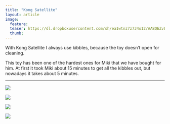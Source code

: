 ```yaml
---
title: "Kong Satellite"
layout: article
image:
  feature:
  teaser: https://dl.dropboxusercontent.com/sh/ea1wtnz7z734o12/AABQEZvLi4ylmeWBKQuz-obHa/aktivointilelut/kongit/DSC34371-245px.jpg
  thumb:
---
```


With Kong Satellite I always use kibbles, because the toy doesn’t open for cleaning.

This toy has been one of the hardest ones for Miki that we have bought for him. At first it took Miki about 15 minutes to get all the kibbles out, but nowadays it takes about 5 minutes.

---

[![](https://dl.dropboxusercontent.com/sh/ea1wtnz7z734o12/AADmh2z8tCFuJhoYZbIGT6zfa/aktivointilelut/kongit/DSC34371-800px.jpg)](https://dl.dropboxusercontent.com/sh/ea1wtnz7z734o12/AAAYRq3c5g9NccjCkdq5G50Ka/aktivointilelut/kongit/DSC34371.jpg)

[![](https://dl.dropboxusercontent.com/sh/ea1wtnz7z734o12/AADxMwGS2UF4-aiiUlcDL7o8a/aktivointilelut/kongit/DSC34366-800px.jpg)](https://dl.dropboxusercontent.com/sh/ea1wtnz7z734o12/AADP_Y6aTpANlavCp4gfYWoEa/aktivointilelut/kongit/DSC34366.jpg)

[![](https://dl.dropboxusercontent.com/sh/ea1wtnz7z734o12/AAAMAC0JKVGAhP-GGWaxmJYDa/aktivointilelut/kongit/DSC17128_2-800px.jpg)](https://dl.dropboxusercontent.com/sh/ea1wtnz7z734o12/AACayvgMBhn8jOAMQZcwo1u0a/aktivointilelut/kongit/DSC17128_2.jpg)

[![](https://dl.dropboxusercontent.com/sh/ea1wtnz7z734o12/AAB9Y23iN55eO4KUp6FpdRH4a/aktivointilelut/kongit/DSC17421_2-800px.jpg)](https://dl.dropboxusercontent.com/sh/ea1wtnz7z734o12/AACe5wZprD18KFujrdydJ80Ba/aktivointilelut/kongit/DSC17421_2.jpg)
